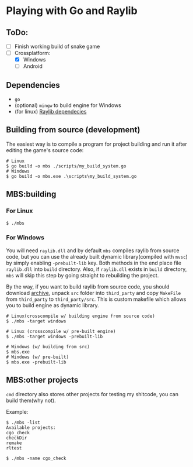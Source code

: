 # Playing with Go and Raylib

## ToDo:
+ [ ] Finish working build of snake game
+ [ ] Crossplatform:
    - [X] Windows
    - [ ] Android

## Dependencies
+ `go`
+ (optional) `mingw` to build engine for Windows
+ (for linux) [Raylib dependecies](https://github.com/raysan5/raylib/wiki/Working-on-GNU-Linux#dependencies)

## Building from source (development)
The easiest way is to compile a program for project building and run it after
editing the game's source code:

```console
# Linux
$ go build -o mbs ./scripts/my_build_system.go
# Windows
$ go build -o mbs.exe .\scripts\my_build_system.go
```

## MBS:building
### For Linux
```console
$ ./mbs
```

### For Windows
You will need `raylib.dll` and by default `mbs` compiles raylib from source
code, but you can use the already built dynamic library(compiled with `mvsc`) by
simply enabling `-prebuilt-lib` key. Both methods in the end place file
`raylib.dll` into `build` directory. Also, if `raylib.dll` exists in `build`
directory, `mbs` will skip this step by going straight to rebuilding the
project.

By the way, if you want to build raylib from source code, you should download
[archive](https://github.com/raysan5/raylib/archive/refs/tags/5.5.zip),
unpack `src` folder into `third_party` and copy `MakeFile` from `third_party` to
`third_party/src`. This is custom makefile which allows you to build engine as
 dynamic library.


```console
# Linux(crosscompile w/ building engine from source code)
$ ./mbs -target windows

# Linux (crosscompile w/ pre-built engine)
$ ./mbs -target windows -prebuilt-lib

# Windows (w/ building from src)
$ mbs.exe
# Windows (w/ pre-built)
$ mbs.exe -prebuilt-lib
```

## MBS:other projects
`cmd` directory also stores other projects for testing my shitcode, you can
build them(why not).

Example:
```console
$ ./mbs -list
Available projects:
cgo_check
checkDir
remake
rltest

$ ./mbs -name cgo_check
```

